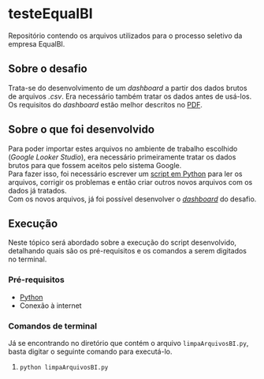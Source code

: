 # testeEqualBI
Repositório contendo os arquivos utilizados para o processo seletivo da empresa EqualBI.

## Sobre o desafio
Trata-se do desenvolvimento de um *dashboard* a partir dos dados brutos de arquivos *.csv*. Era necessário também tratar os dados antes de usá-los.
Os requisitos do *dashboard* estão melhor descritos no [PDF](CASE%20PS%2023.1.pdf).

## Sobre o que foi desenvolvido
Para poder importar estes arquivos no ambiente de trabalho escolhido (*Google Looker Studio*), era necessário primeiramente tratar os dados brutos para que fossem aceitos pelo sistema Google. <br>
Para fazer isso, foi necessário escrever um [script em Python](limpaArquivoBI.py) para ler os arquivos, corrigir os problemas e então criar outros novos arquivos com os dados já tratados. <br>
Com os novos arquivos, já foi possível desenvolver o [*dashboard*](https://lookerstudio.google.com/reporting/bdf2c213-3ee4-48ee-9177-a4c4e343a1d3) do desafio. 

## Execução
Neste tópico será abordado sobre a execução do script desenvolvido, detalhando quais são os pré-requisitos e os comandos a serem digitados no terminal.

### Pré-requisitos
- [Python](https://www.python.org/)
- Conexão à internet

### Comandos de terminal
Já se encontrando no diretório que contém o arquivo `limpaArquivosBI.py`, basta digitar o seguinte comando para executá-lo.
1. `python limpaArquivosBI.py`